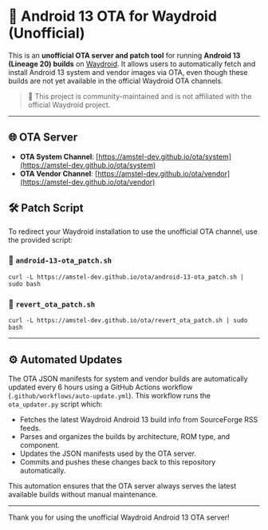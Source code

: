 # 🚀 Android 13 OTA for Waydroid (Unofficial)

This is an **unofficial OTA server and patch tool** for running **Android 13 (Lineage 20) builds** on [Waydroid](https://waydro.id). It allows users to automatically fetch and install Android 13 system and vendor images via OTA, even though these builds are not yet available in the official Waydroid OTA channels.

> 📢 This project is community-maintained and is not affiliated with the official Waydroid project.

---

## 🌐 OTA Server

- **OTA System Channel**: [https://amstel-dev.github.io/ota/system](https://amstel-dev.github.io/ota/system)
- **OTA Vendor Channel**: [https://amstel-dev.github.io/ota/vendor](https://amstel-dev.github.io/ota/vendor)

## 🛠️ Patch Script

To redirect your Waydroid installation to use the unofficial OTA channel, use the provided script:

### 🔧 `android-13-ota_patch.sh`
```
curl -L https://amstel-dev.github.io/ota/android-13-ota_patch.sh | sudo bash
```

### 🔄 `revert_ota_patch.sh`
```
curl -L https://amstel-dev.github.io/ota/revert_ota_patch.sh | sudo bash
```

---

## ⚙️ Automated Updates

The OTA JSON manifests for system and vendor builds are automatically updated every 6 hours using a GitHub Actions workflow (`.github/workflows/auto-update.yml`). This workflow runs the `ota_updater.py` script which:

- Fetches the latest Waydroid Android 13 build info from SourceForge RSS feeds.
- Parses and organizes the builds by architecture, ROM type, and component.
- Updates the JSON manifests used by the OTA server.
- Commits and pushes these changes back to this repository automatically.

This automation ensures that the OTA server always serves the latest available builds without manual maintenance.

---

Thank you for using the unofficial Waydroid Android 13 OTA server!
